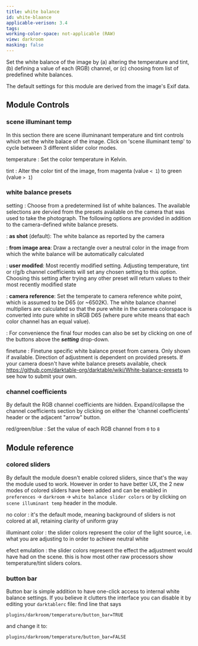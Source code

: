 ```yaml
---
title: white balance
id: white-blaance
applicable-verison: 3.4
tags: 
working-color-space: not-applicable (RAW) 
view: darkroom
masking: false
---
```


Set the white balance of the image by (a) altering the temperature and tint, (b) defining a value of each (RGB) channel, or \(c\) choosing from list of predefined white balances.

The default settings for this module are derived from the image's Exif data.

## Module Controls

### scene illuminant temp

In this section there are scene illuminanant temperature and tint controls which set the white balace of the image. Click on 'scene illuminant temp' to cycle between 3 different slider color modes.

temperature
: Set the color temperature in Kelvin.

tint
: Alter the color tint of the image, from magenta (value `< 1`) to green (value `> 1`)

### white balance presets

setting
: Choose from a predetermined list of white balances. The available selections are dervied from the presets available on the camera that was used to take the photograph. The following options are provided in addition to the camera-defined white balance presets.

: **as shot** (default): The white balance as reported by the camera

: **from image area**: Draw a rectangle over a neutral color in the image from which the white balance will be automatically calculated

: **user modifed**: Most recently modified setting. Adjusting temperature, tint or r/g/b channel coefficients will set any chosen setting to this option. Choosing this setting after trying any other preset will return values to their most recently modified state

: **camera reference**: Set the temperate to camera reference white point, which is assumed to be D65 (or ~6502K). The white balance channel multipliers are calculated so that the pure white in the camera colorspace is converted into pure white in sRGB D65 (where pure white means that each color channel has an equal value). 

: For convenience the final four modes can also be set by clicking on one of the buttons above the **_setting_** drop-down.

finetune
: Finetune specific white balance preset from camera. Only shown if available. Direction of adjustment is dependent on provided presets. If your camera doesn't have white balance presets available, check https://github.com/darktable-org/darktable/wiki/White-balance-presets to see how to submit your own.

### channel coefficients

By default the RGB channel coefficients are hidden. Expand/collapse the channel coefficients section by clicking on either the 'channel coefficients' header or the adjacent "arrow" button.

red/green/blue
: Set the value of each RGB channel from `0` to `8`

## Module reference

### colored sliders

By default the module doesn't enable colored sliders, since that's the way the module used to work. However in order to have better UX, the 2 new modes of colored sliders have been added and can be enabled in `preferences` -> `darkroom` -> `white balance slider colors` or by clicking on `scene illuminant temp` header in the module.

no color
: it's the default mode, meaning background of sliders is not colored at all, retaining clarity of uniform gray

illuminant color
: the slider colors represent the color of the light source, i.e. what you are adjusting to in order to achieve neutral white

efect emulation
: the slider colors represent the effect the adjustment would have had on the scene. this is how most other raw processors show temperature/tint sliders colors.

### button bar

Button bar is simple addition to have one-click access to internal white balance settings. If you believe it clutters the interface you can disable it by editing your `darktablerc` file: find line that says

```
plugins/darkroom/temperature/button_bar=TRUE
```

and change it to:
```
plugins/darkroom/temperature/button_bar=FALSE
```